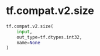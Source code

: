<div itemscope itemtype="http://developers.google.com/ReferenceObject">
<meta itemprop="name" content="tf.compat.v2.size" />
<meta itemprop="path" content="Stable" />
</div>

# tf.compat.v2.size



``` python
tf.compat.v2.size(
    input,
    out_type=tf.dtypes.int32,
    name=None
)
```

<!-- Placeholder for "Used in" -->
